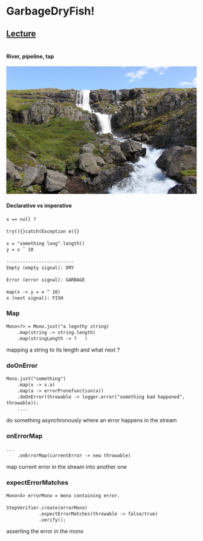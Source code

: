 # GarbageDryFish!
## [Lecture](https://youtu.be/qzBCElYrkdo)

#

#### River, pipeline, tap
![bleiksa river iceland](bleiksa-river-waterfall-iceland.jpeg)

#### Declarative vs imperative
    x == null ?
    
    try(){}catch(Exception e){}
     
    x = "something long".length()
    y = x ˆ 10
    
    -------------------------
    Empty (empty signal): DRY
    
    Error (error signal): GARBAGE

    map(x -> y = x ^ 10)
    x (next signal): FISH
  
    
### Map
    Mono<?> = Mono.just("a legnthy string)
        .map(string -> string.length)
        .map(stringLength -> ?   )

mapping a string to its length and what next ? 
    
### doOnError
    Mono.just("something")
        .map(x -> x.a)
        .map(a -> errorPronefunction(a))
        .doOnError(throwable -> logger.error("something bad happened", throwable));
        ....

do something asynchronously where an error happens in the stream

### onErrorMap
    ...
        .onErrorMap(currentError -> new throwable)

map current error in the stream into another one 

### expectErrorMatches
    Mono<X> errorMono = mono containing error.
        
    StepVerifier.create(errorMono)
                .expectErrorMatches(throwable -> false/true)
                .verify();

asserting the error in the mono  

[//]: # (if eles filter empty)
[//]: # (doOnNext, Collection, Flux, filter, recursive <--> while)
[//]: # (pure functions)
